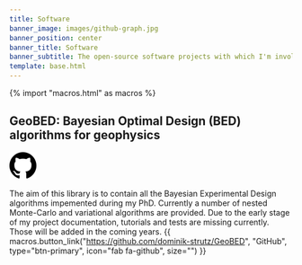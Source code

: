 ```yaml
---
title: Software
banner_image: images/github-graph.jpg
banner_position: center
banner_title: Software
banner_subtitle: The open-source software projects with which I'm involved
template: base.html
---
```


{% import "macros.html" as macros %}


## GeoBED: Bayesian Optimal Design (BED) algorithms for geophysics 

<div class="row gy-5 gx-5 align-items-start justify-content-center">

<div class="col-8 col-md-3">
  <img src="../images/github-icon.svg">
</div>

<div class="col-md-9">

The aim of this library is to contain all the Bayesian Experimental Design algorithms impemented during my PhD. Currently a number of nested Monte-Carlo and variational algorithms are provided. Due to the early stage of my project documentation, tutorials and tests are missing currently. Those will be added in the coming years.
{{ macros.button_link("https://github.com/dominik-strutz/GeoBED", "GitHub", type="btn-primary", icon="fab fa-github", size="") }}
</div>

</div>